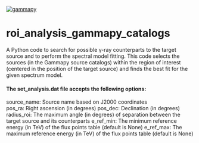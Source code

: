 [![gammapy](https://img.shields.io/badge/powered%20by-gammapy-orange.svg?style=flat)](https://gammapy.org/)

# roi_analysis_gammapy_catalogs
A Python code to search for possible γ-ray counterparts to the target source and to perform the spectral model fitting. This code selects the sources (in the Gammapy source catalogs) within the region of interest (centered in the position of the target source) and finds the best fit for the given spectrum model.

#### The set_analysis.dat file accepts the following options:

source_name: Source name based on J2000 coordinates  
pos_ra: Right ascension (in degrees) 
pos_dec: Declination (in degrees)
radius_roi: The maximum angle (in degrees) of separation between the target source and its counterparts 
e_ref_min: The minimum reference energy (in TeV) of the flux points table (default is None)
e_ref_max: The maximum reference energy (in TeV) of the flux points table (default is None)

